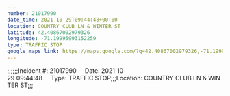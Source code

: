 ```yaml
---
number: 21017990
date_time: 2021-10-29T09:44:48+00:00
location: COUNTRY CLUB LN & WINTER ST
latitude: 42.40867002979326
longitude: -71.19995993152259
type: TRAFFIC STOP
google_maps_link: https://maps.google.com/?q=42.40867002979326,-71.19995993152259
---
```


;;;;;;Incident #: 21017990     Date: 2021‐10‐29 09:44:48     Type: TRAFFIC STOP;;;Location: COUNTRY CLUB LN & WINTER ST;;;
